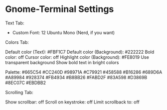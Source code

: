 # Gnome-Terminal Settings

Text Tab:

* Custom Font: 12 Ubuntu Mono (Nerd, if you want)

Colors Tab:

Default color (Text): #FBF1C7
Default color (Background): #222222
Bold color: off
Cursor color: off
Highlight color (Background): #FE8019
Use transparent background
Show bold text in bright colors

Palette:
  #665C54 #CC240D #98971A #C79921 #458588 #B16286 #689D6A #A89984
  #928374 #FB4934 #B8BB26 #FABD2F #83A598 #D3869B #8EC07C #EBDBB2

Scrolling Tab:

Show scrollbar: off
Scroll on keystroke: off
Limit scrollback to: off
